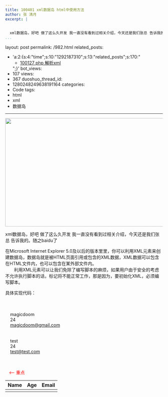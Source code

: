 ```yaml
---
title: 100401 xml数据岛 html中使用方法
author: 张 清月
excerpt: |
  
  
  xml数据岛，好吧 做了这么久开发 我一直没有看到过相关介绍，今天还是我们张总 告诉我的。随之baidu了...
layout: post
permalink: /982.html
related_posts:
  - 'a:2:{s:4:"time";s:10:"1292187310";s:13:"related_posts";s:170:"<ul class="related_post"><li><a href="http://blog.80aj.com/2010/01/27/100127-php-%e8%a7%a3%e6%9e%90xml/" title="100127 php 解析xml">100127 php 解析xml</a></li></ul>";}'
bot_views:
  - 107
views:
  - 367
duoshuo_thread_id:
  - 1280248249638191164
categories:
  - Code
tags:
  - html
  - xml
  - 数据岛
---
```

<img title="xmlShujudao" src="http://www.80aj.com/wp-content/uploads/2010/04/xmlShujudao.jpg" alt="" width="552" height="347" />

xml数据[][1]岛，好吧 做了这么久开发 我一直没有看到过相关介绍，今天还是我们张总 告诉我的。随之baidu了

在Microsoft Internet Explorer 5.0及以后的版本里里，你可以利用XML元素来创建数据岛，数据岛就是被HTML页面引用或包含的XML数据，XML数据可以包含在HTML文件内，也可以包含在某外部文件内。  
　　利用XML元素可以让我们免除了编写脚本的麻烦，如果用户由于安全的考虑不允许执行脚本的话，<object>标记将不能正常工作，那是因为，要初始化XML，必须编写脚本。

具体实现代码：  
<xml id= &#8220;island&#8221; >  
<root>  
   <p1>  
    <name> magicdoom </name>  
    <age> 24 </age>  
    <email> <magicdoom@gmail.com> </email>  
   </p1>  
   <p1>  
    <name>test</name>  
    <age> 24 </age>  
    <email> <test@test.com> </email>  
   </p1>  
</root>  
</xml>

<table width=&#8221;100%&#8221; datasrc=&#8221;#island&#8221;>   <span style="color: #ff0000;"><&#8212; 重点</span>  
<thead>  
      <tr>  
            <th>Name</th>  
            <th>Age</th>  
            <th>Email</th>  
      </tr>  
</thead>  
<tbody>  
      <tr>  
            <td align=&#8221;center&#8221; ><span datafld=&#8221;name&#8221;></span></td>  
            <td align=&#8221;center&#8221;><span datafld=&#8221;age&#8221;></span></td>  
            <td align=&#8221;center&#8221;><span datafld=&#8221;email&#8221;></span></td>  
      </tr>  
</tbody>  
</table>

<script>  
</script>

 [1]: http://www.80aj.com/wp-content/uploads/2010/04/xmlShujudao.jpg